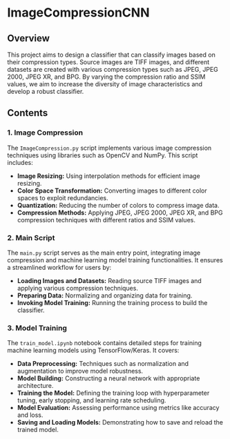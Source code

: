 # ImageCompressionCNN

## Overview

This project aims to design a classifier that can classify images based on their compression types. Source images are TIFF images, and different datasets are created with various compression types such as JPEG, JPEG 2000, JPEG XR, and BPG. By varying the compression ratio and SSIM values, we aim to increase the diversity of image characteristics and develop a robust classifier.

## Contents

### 1. Image Compression
The `ImageCompression.py` script implements various image compression techniques using libraries such as OpenCV and NumPy. This script includes:
- **Image Resizing:** Using interpolation methods for efficient image resizing.
- **Color Space Transformation:** Converting images to different color spaces to exploit redundancies.
- **Quantization:** Reducing the number of colors to compress image data.
- **Compression Methods:** Applying JPEG, JPEG 2000, JPEG XR, and BPG compression techniques with different ratios and SSIM values.

### 2. Main Script
The `main.py` script serves as the main entry point, integrating image compression and machine learning model training functionalities. It ensures a streamlined workflow for users by:
- **Loading Images and Datasets:** Reading source TIFF images and applying various compression techniques.
- **Preparing Data:** Normalizing and organizing data for training.
- **Invoking Model Training:** Running the training process to build the classifier.

### 3. Model Training
The `train_model.ipynb` notebook contains detailed steps for training machine learning models using TensorFlow/Keras. It covers:
- **Data Preprocessing:** Techniques such as normalization and augmentation to improve model robustness.
- **Model Building:** Constructing a neural network with appropriate architecture.
- **Training the Model:** Defining the training loop with hyperparameter tuning, early stopping, and learning rate scheduling.
- **Model Evaluation:** Assessing performance using metrics like accuracy and loss.
- **Saving and Loading Models:** Demonstrating how to save and reload the trained model.

